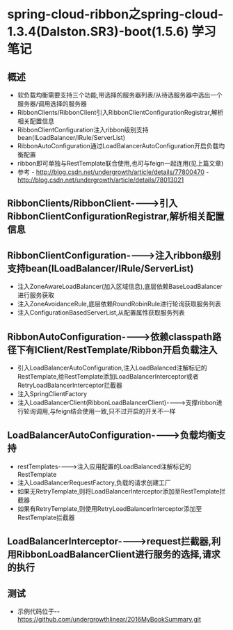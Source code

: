 # spring-cloud-ribbon之spring-cloud-1.3.4(Dalston.SR3)-boot(1.5.6) 学习笔记
## 概述
- 软负载均衡需要支持三个功能,带选择的服务器列表/从待选服务器中选出一个服务器/调用选择的服务器
- RibbonClients/RibbonClient引入RibbonClientConfigurationRegistrar,解析相关配置信息
- RibbonClientConfiguration注入ribbon级别支持bean(ILoadBalancer/IRule/ServerList)
- RibbonAutoConfiguration通过LoadBalancerAutoConfiguration开启负载均衡配置
- ribbon即可单独与RestTemplate联合使用,也可与feign一起连用(见上篇文章)
- 参考
      - http://blog.csdn.net/undergrowth/article/details/77800470
      - http://blog.csdn.net/undergrowth/article/details/78013021
## RibbonClients/RibbonClient---->引入RibbonClientConfigurationRegistrar,解析相关配置信息
## RibbonClientConfiguration---->注入ribbon级别支持bean(ILoadBalancer/IRule/ServerList)
- 注入ZoneAwareLoadBalancer(加入区域信息),底层依赖BaseLoadBalancer进行服务获取
- 注入ZoneAvoidanceRule,底层依赖RoundRobinRule进行轮询获取服务列表
- 注入ConfigurationBasedServerList,从配置属性获取服务列表
## RibbonAutoConfiguration---->依赖classpath路径下有IClient/RestTemplate/Ribbon开启负载注入
- 引入LoadBalancerAutoConfiguration,注入LoadBalanced注解标记的RestTemplate,给RestTemplate添加LoadBalancerInterceptor或者RetryLoadBalancerInterceptor拦截器
- 注入SpringClientFactory
- 注入LoadBalancerClient(RibbonLoadBalancerClient)---->支撑ribbon进行轮询调用,与feign结合使用一致,只不过开启的开关不一样
## LoadBalancerAutoConfiguration---->负载均衡支持
- restTemplates---->注入应用配置的LoadBalanced注解标记的RestTemplate
- 注入LoadBalancerRequestFactory,负载的请求创建工厂
- 如果无RetryTemplate,则将LoadBalancerInterceptor添加至RestTemplate拦截器
- 如果有RetryTemplate,则使用RetryLoadBalancerInterceptor添加至RestTemplate拦截器
## LoadBalancerInterceptor---->request拦截器,利用RibbonLoadBalancerClient进行服务的选择,请求的执行
## 测试
- 示例代码位于-- https://github.com/undergrowthlinear/2016MyBookSummary.git